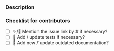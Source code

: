 <!-- Hello! Thanks for submitting a PR. To help make things go a bit more smoothly we would appreciate that you go through this template. -->

### Description

<!-- Good things to put here include: reasoning for the change (please link any relevant bug or story!), any noteworthy (or hacky) choices to be aware of, or what the problem resolved here looked like ... we won't mind a ranty story :) -->

### Checklist for contributors

<!-- If any of the following items aren't relevant for your contribution please still tick them so we know you've gone through the checklist. All user-facing changes should provide a ticket link.Tests are required for bugfixes and new features. Documentation changes are necessary for formatting and most enhancement changes -->

-   [ ] ✨/🐛 Mention the issue link by #<number> if necessary?
-   [ ] 🧪 Add / update tests if necessary?
-   [ ] 📖 Add new / update outdated documentation?

<!-- Just as a reminder, If you have something unclear, you can discuss it with "Mason Lin <mason.lin1@hp.com>". Finally, once again thanks for your time and effort. If you have any feedback in regards to your experience contributing here, please let me know! -->
